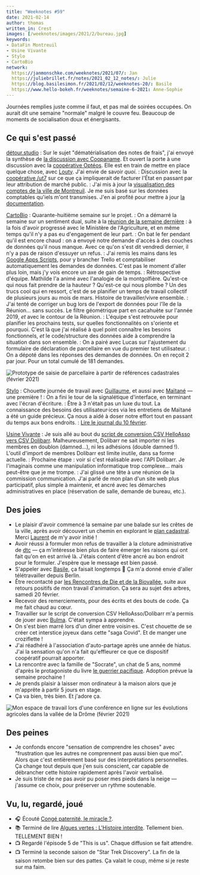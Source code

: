 ```yaml
---
title: "Weeknotes #59"
date: 2021-02-14
author: thomas
written_in: Crest
images: [/weeknotes/images/2021/2/bureau.jpg]
keywords:
- DataFin Montreuil
- Usine Vivante
- Stylo
- CartoBio
network:
  https://janmonschke.com/weeknotes/2021/07/: Jan
  https://juliebrillet.fr/notes/2021_02_12_notes/: Julie
  https://blog.basilesimon.fr/2021/02/12/weeknotes-20/: Basile
  https://www.hello-bokeh.fr/weeknotes/semaine-6-2021: Anne-Sophie
---
```


Journées remplies juste comme il faut, et pas mal de soirées occupées. On aurait dit une semaine "normale" malgré le couvre feu. Beaucoup de moments de socialisation doux et énergisants.

<!--more-->

## Ce qui s'est passé

[détour.studio]
: Sur le sujet "dématérialisation des notes de frais", j'ai envoyé la synthèse de [la discussion avec Coopaname](/weeknotes/55/). Et ouvert la porte à une discussion avec la [coopérative Optéos](https://www.opteos.fr/). Elle est en train de mettre en place quelque chose, avec [Louty](https://www.louty.fr/). J'ai envie de savoir _quoi_.
: Discussion avec la [coopérative /ut7](http://ut7.fr) sur ce que ça impliquerait de facturer l'État en passant par leur attribution de marché public.
: J'ai mis à jour la [visualisation des comptes de la ville de Montreuil](https://www.montreuil.fr/vie-citoyenne/finances-et-marches-publics/explorer-les-comptes-de-la-ville). Je me suis basé sur les données comptables qu'iels m'ont transmises. J'en ai profité pour mettre à jour [la documentation](https://github.com/dtc-innovation/dataviz-finances-montreuil#mise-%C3%A0-jour-des-donn%C3%A9es-financi%C3%A8res).

[CartoBio]
: Quarante-huitième semaine sur le projet.
: On a démarré la semaine sur un sentiment dual, suite à la [réunion de la semaine dernière](/weeknotes/58/) : à la fois d'avoir progressé avec le Ministère de l'Agriculture, et en même temps qu'il n'y a pas eu d'engagement de leur part.
: On bat le fer pendant qu'il est encore chaud : on a envoyé notre demande d'accès à des couches de données qu'il nous manque. Avec ce qu'on s'est dit vendredi dernier, il n'y a pas de raison d'essuyer un refus.
: J'ai remis les mains dans les [Google Apps Scripts](https://workspace.google.fr/intl/fr/products/apps-script/), pour y brancher Trello et comptabiliser automatiquement les demandes de données. C'est pas le moment d'aller plus loin, mais j'y vois encore un axe de gain de temps.
: Rétrospective d'équipe. Mathilde l'a animé avec l'analogie de la montgolfière. Qu'est-ce qui nous fait prendre de la hauteur ? Qu'est-ce qui nous plombe ? Un des trucs cool qui en ressort, c'est de se planifier un temps de travail collectif de plusieurs jours au mois de mars. Histoire de travailler/vivre ensemble.
: J'ai tenté de corriger un bug lors de l'export de données pour l'île de la Réunion… sans succès. Le filtre géométrique part en cacahuète sur l'année 2019, _et_ avec le contour de la Réunion.
: L'équipe s'est retrouvée pour planifier les prochains tests, sur quelles fonctionnalités on s'oriente et pourquoi. C'est là que j'ai réalisé à quel point connaître les besoins fonctionnels, _et_ le code/structure des données aide à comprendre la situation dans son ensemble.
: On a pairé avec Lucas sur l'ajustement du formulaire de déclaration de parcellaire en vue du premier test utilisateur.
: On a dépoté dans les réponses des demandes de données. On en reçoit 2 par jour. Pour un total cumulé de 181 demandes.

![](/weeknotes/images/2021/2/cartobio-formulaire-cadastre.png "Prototype de saisie de parcellaire à partir de références cadastrales (février 2021)")

[Stylo]
: Chouette journée de travail avec [Guillaume], et aussi avec [Maïtané] — une première !
: On a fini le tour de la signalétique d'interface, en terminant avec l'écran d'écriture.
: Être à 3 n'était pas un luxe du tout. La connaissance des besoins des utilisateur·ices via les entretiens de Maïtané a été un guide précieux. Ça nous a aidé à doser notre effort tout en passant du temps aux bons endroits.
: [Lire le journal du 10 février](https://github.com/EcrituresNumeriques/stylo/blob/master/JOURNAL.md#mercredi-10-f%C3%A9vrier-2021).

[Usine Vivante]
: Je suis allé au bout du [script de conversion CSV HelloAsso vers CSV Dolibarr](https://thom4parisot.github.io/helloasso-dolibarr/). Malheureusement, Dolibarr ne sait importer ni les membres en doublon (damned…), ni les adhésions (double damned !). L'outil d'import de membres Dolibarr est limite inutile, dans sa forme actuelle.
: Prochaine étape : voir si c'est réalisable avec l'API Dolibarr. Je l'imaginais comme une manipulation informatique trop complexe… mais peut-être que je me trompe.
: J'ai glissé une tête à une réunion de la commission communication. J'ai parlé de mon plan d'un site web plus participatif, plus simple à maintenir, et ancré avec les démarches administratives en place (réservation de salle, demande de bureau, etc.).

## Des joies

- Le plaisir d'avoir commencé la semaine par une balade sur les crêtes de la ville, après avoir découvert un chemin en explorant le [plan cadastral](https://cadastre.data.gouv.fr/). Merci [Laurent] de m'y avoir initié !
- Avoir réussi à formuler mon refus de travailler à la cloture administrative de [dtc](https://dtc-innovation.github.io) — ça m'intéresse bien plus de faire émerger les raisons qui ont fait qu'on en est arrivé là. J'étais content d'être ancré au bon endroit pour le formuler. J'espère que le message est bien passé.
- S'appeler avec [Basile], ça faisait longtemps 🙂 Ça m'a donné envie d'aller télétravailler depuis Berlin.
- Être recontacté par [les Rencontres de Die et de la Biovallée](https://www.ecologieauquotidien.fr/), suite aux retours positifs de mon travail d'animation. Ça sera au sujet des arbres, samedi 20 février.
- Recevoir des remerciements, pour des écrits et des bouts de code. Ça me fait chaud au cœur.
- Travailler sur le script de conversion CSV HelloAsso/Dolibarr m'a permis de jouer avec [Bulma](https://bulma.io/documentation/). C'était sympa à apprendre.
- On s'est bien marré lors d'un diner entre voisin·es. C'est chouette de se créer cet interstice joyeux dans cette "saga Covid". Et de manger une croziflette !
- J'ai réadhéré à l'association d'auto-partage après une année de hiatus. J'ai la sensation qu'on n'a fait qu'effleurer ce que ce dispositif coopératif pourrait apporter.
- La rencontre avec la famille de "Socrate", un chat de 5 ans, nommé d'après le protagoniste du livre [le guerrier pacifique](https://bistrothequedesacha.fr/2020/05/26/le-guerrier-pacifique/). Adoption prévue la semaine prochaine !
- Je prends plaisir à laisser mon ordinateur à la maison alors que je m'apprête à partir 5 jours en stage.
- Ça va bien, très bien. Et j'adore ça.

![](/weeknotes/images/2021/2/bureau.jpg "Mon espace de travail lors d'une conférence en ligne sur les évolutions agricoles dans la vallée de la Drôme (février 2021)")

## Des peines

- Je confonds encore "sensation de comprendre les choses" avec "frustration que les autres ne comprennent pas aussi bien que moi". Alors que c'est entièrement basé sur des interprétations personnelles. Ça change tout depuis que j'en suis conscient, car capable de débrancher cette histoire rapidement après l'avoir verbalisé.
- Je suis triste de ne pas avoir pu poser mes pieds dans la neige — j'assume ce choix, pour préserver un rythme soutenable.

## Vu, lu, regardé, joué

- 🎧 Écouté [Congé paternité, le miracle ?](https://www.binge.audio/podcast/les-couilles-sur-la-table/conge-paternite-le-miracle).
- 📚 Terminé de lire [Algues vertes : L'Histoire interdite](https://www.editions-delcourt.fr/bd/series/serie-algues-vertes-l-histoire-interdite/album-algues-vertes-l-histoire-interdite). Tellement bien. TELLEMENT BIEN !
- 📺 Regardé l'épisode 5 de "This is us". Chaque diffusion se fait attendre.
- 📺 Terminé la seconde saison de "Star Trek Discovery". La fin de la saison retombe bien sur des pattes. Ça valait le coup, même si je reste sur ma faim.

[détour.studio]: /
[Stylo]: https://github.com/EcrituresNumeriques/stylo
[CartoBio]: https://cartobio.org/
[Usine Vivante]: https://www.usinevivante.org
[La Zone]: http://la.zone
[YesWiki]: https://yeswiki.net
[Rencontres de Die et de la Biovallée]: https://www.ecologieauquotidien.fr/

[Noémie]: https://noemiegirard.co
[Guillaume]: https://www.yuzutech.fr/
[Antoine]: https://www.quaternum.net/
[Yannick]: https://elsif.fr/
[Basile]: https://basilesimon.fr/
[Maïtané]: https://maiwann.net/
[Laurent]: https://cocotier.xyz/
